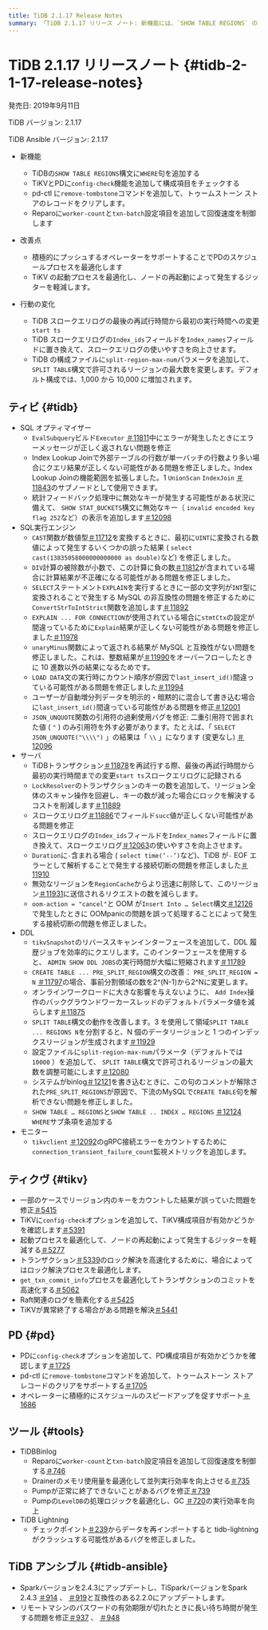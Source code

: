 ```yaml
---
title: TiDB 2.1.17 Release Notes
summary: 「TiDB 2.1.17 リリース ノート: 新機能には、`SHOW TABLE REGIONS` の `WHERE` 句、TiKV および PD の `config-check` 機能、pd-ctl の `remove-tombstone` コマンド、 Reparoの `worker-count` および `txn-batch` 構成項目が含まれます。PD のスケジュール プロセスと TiKV の開始プロセスが改善されました。TiDB スロー クエリ ログと構成ファイルの動作が変更されました。SQL オプティマイザー、SQL 実行エンジン、サーバー、DDL、モニター、TiKV、PD、TiDB Binlog、 TiDB Lightning、および TiDB Ansible の修正と最適化が行われました。」
---
```


# TiDB 2.1.17 リリースノート {#tidb-2-1-17-release-notes}

発売日: 2019年9月11日

TiDB バージョン: 2.1.17

TiDB Ansible バージョン: 2.1.17

-   新機能
    -   TiDBの`SHOW TABLE REGIONS`構文に`WHERE`句を追加する
    -   TiKVとPDに`config-check`機能を追加して構成項目をチェックする
    -   pd-ctl に`remove-tombstone`コマンドを追加して、トゥームストーン ストアのレコードをクリアします。
    -   Reparoに`worker-count`と`txn-batch`設定項目を追加して回復速度を制御します

-   改善点
    -   積極的にプッシュするオペレーターをサポートすることでPDのスケジュールプロセスを最適化します
    -   TiKV の起動プロセスを最適化し、ノードの再起動によって発生するジッターを軽減します。

-   行動の変化
    -   TiDB スロークエリログの最後の再試行時間から最初の実行時間への変更`start ts`
    -   TiDB スロークエリログの`Index_ids`フィールドを`Index_names`フィールドに置き換えて、スロークエリログの使いやすさを向上させます。
    -   TiDB の構成ファイルに`split-region-max-num`パラメータを追加して、 `SPLIT TABLE`構文で許可されるリージョンの最大数を変更します。デフォルト構成では、1,000 から 10,000 に増加されます。

## ティビ {#tidb}

-   SQL オプティマイザー
    -   `EvalSubquery`ビルド`Executor` [＃11811](https://github.com/pingcap/tidb/pull/11811)中にエラーが発生したときにエラーメッセージが正しく返されない問題を修正
    -   Index Lookup Joinで外部テーブルの行数が単一バッチの行数より多い場合にクエリ結果が正しくない可能性がある問題を修正しました。Index Lookup Joinの機能範囲を拡張しました。1 `UnionScan` `IndexJoin` [＃11843](https://github.com/pingcap/tidb/pull/11843)のサブノードとして使用できます。
    -   統計フィードバック処理中に無効なキーが発生する可能性がある状況に備えて、 `SHOW STAT_BUCKETS`構文に無効なキー（ `invalid encoded key flag 252`など）の表示を追加します[＃12098](https://github.com/pingcap/tidb/pull/12098)
-   SQL実行エンジン
    -   `CAST`関数が数値型[＃11712](https://github.com/pingcap/tidb/pull/11712)を変換するときに、最初に`UINT`に変換される数値によって発生するいくつかの誤った結果 ( `select cast(13835058000000000000 as double)`など) を修正しました。
    -   `DIV`計算の被除数が小数で、この計算に負の数[＃11812](https://github.com/pingcap/tidb/pull/11812)が含まれている場合に計算結果が不正確になる可能性がある問題を修正しました。
    -   `SELECT`ステートメント`EXPLAIN`を実行するときに一部の文字列が`INT`型に変換されることで発生する MySQL の非互換性の問題を修正するために`ConvertStrToIntStrict`関数を追加します[＃11892](https://github.com/pingcap/tidb/pull/11892)
    -   `EXPLAIN ... FOR CONNECTION`が使用されている場合に`stmtCtx`の設定が間違っているために`Explain`結果が正しくない可能性がある問題を修正しました[＃11978](https://github.com/pingcap/tidb/pull/11978)
    -   `unaryMinus`関数によって返される結果が MySQL と互換性がない問題を修正しました。これは、整数結果が[＃11990](https://github.com/pingcap/tidb/pull/11990)をオーバーフローしたときに 10 進数以外の結果になるためです。
    -   `LOAD DATA`文の実行時にカウント順序が原因で`last_insert_id()`間違っている可能性がある問題を修正しました[＃11994](https://github.com/pingcap/tidb/pull/11994)
    -   ユーザーが自動増分列データを明示的・暗黙的に混合して書き込む場合に`last_insert_id()`間違っている可能性がある問題を修正[＃12001](https://github.com/pingcap/tidb/pull/12001)
    -   `JSON_UNQUOTE`関数の引用符の過剰使用バグを修正: 二重引用符で囲まれた値 ( `"` ) のみ引用符を外す必要があります。たとえば、「 `SELECT JSON_UNQUOTE("\\\\")` 」の結果は「 `\\` 」になります (変更なし) [＃12096](https://github.com/pingcap/tidb/pull/12096)
-   サーバ
    -   TiDBトランザクション[＃11878](https://github.com/pingcap/tidb/pull/11878)を再試行する際、最後の再試行時間から最初の実行時間までの変更`start ts`スロークエリログに記録される
    -   `LockResolver`のトランザクションのキーの数を追加して、リージョン全体のスキャン操作を回避し、キーの数が減った場合にロックを解決するコストを削減します[＃11889](https://github.com/pingcap/tidb/pull/11889)
    -   スロークエリログ[＃11886](https://github.com/pingcap/tidb/pull/11886)でフィールド`succ`値が正しくない可能性がある問題を修正
    -   スロークエリログの`Index_ids`フィールドを`Index_names`フィールドに置き換えて、スロークエリログ[＃12063](https://github.com/pingcap/tidb/pull/12063)の使いやすさを向上させます。
    -   `Duration`に`-`含まれる場合 ( `select time(‘--’)`など)、TiDB が`-` EOF エラーとして解析することで発生する接続切断の問題を修正しました[＃11910](https://github.com/pingcap/tidb/pull/11910)
    -   無効なリージョンを`RegionCache`からより迅速に削除して、このリージョン[＃11931](https://github.com/pingcap/tidb/pull/11931)に送信されるリクエストの数を減らします。
    -   `oom-action = "cancel"`と OOM が`Insert Into … Select`構文[＃12126](https://github.com/pingcap/tidb/pull/12126)で発生したときに OOMpanicの問題を誤って処理することによって発生する接続切断の問題を修正しました。
-   DDL
    -   `tikvSnapshot`のリバーススキャンインターフェースを追加して、DDL 履歴ジョブを効率的にクエリします。このインターフェースを使用すると、 `ADMIN SHOW DDL JOBS`の実行時間が大幅に短縮されます[＃11789](https://github.com/pingcap/tidb/pull/11789)
    -   `CREATE TABLE ... PRE_SPLIT_REGION`構文の改善： `PRE_SPLIT_REGION = N` [＃11797](https://github.com/pingcap/tidb/pull/11797/files)の場合、事前分割領域の数を2^(N-1)から2^Nに変更します。
    -   オンラインワークロードに大きな影響を与えないように、 `Add Index`操作のバックグラウンドワーカースレッドのデフォルトパラメータ値を減らします[＃11875](https://github.com/pingcap/tidb/pull/11875)
    -   `SPLIT TABLE`構文の動作を改善します。3 を使用して領域`SPLIT TABLE ... REGIONS N`を分割すると、N 個のデータリージョンと 1 つのインデックスリージョンが生成されます[＃11929](https://github.com/pingcap/tidb/pull/11929)
    -   設定ファイルに`split-region-max-num`パラメータ（デフォルトでは`10000` ）を追加して、 `SPLIT TABLE`構文で許可されるリージョンの最大数を調整可能にします[＃12080](https://github.com/pingcap/tidb/pull/12080)
    -   システムがbinlog[＃12121](https://github.com/pingcap/tidb/pull/12121)を書き込むときに、この句のコメントが解除された`PRE_SPLIT_REGIONS`が原因で、下流のMySQLで`CREATE TABLE`句を解析できない問題を修正しました。
    -   `SHOW TABLE … REGIONS`と`SHOW TABLE .. INDEX … REGIONS` [＃12124](https://github.com/pingcap/tidb/pull/12124) `WHERE`サブ条項を追加する
-   モニター
    -   `tikvclient` [＃12092](https://github.com/pingcap/tidb/pull/12092)のgRPC接続エラーをカウントするために`connection_transient_failure_count`監視メトリックを追加します。

## ティクヴ {#tikv}

-   一部のケースでリージョン内のキーをカウントした結果が誤っていた問題を修正[＃5415](https://github.com/tikv/tikv/pull/5415)
-   TiKVに`config-check`オプションを追加して、TiKV構成項目が有効かどうかを確認します[＃5391](https://github.com/tikv/tikv/pull/5391)
-   起動プロセスを最適化して、ノードの再起動によって発生するジッターを軽減する[＃5277](https://github.com/tikv/tikv/pull/5277)
-   トランザクション[＃5339](https://github.com/tikv/tikv/pull/5339)のロック解決を高速化するために、場合によってはロック解決プロセスを最適化します。
-   `get_txn_commit_info`プロセスを最適化してトランザクションのコミットを高速化する[＃5062](https://github.com/tikv/tikv/pull/5062)
-   Raft関連のログを簡素化する[＃5425](https://github.com/tikv/tikv/pull/5425)
-   TiKVが異常終了する場合がある問題を解決[＃5441](https://github.com/tikv/tikv/pull/5441)

## PD {#pd}

-   PDに`config-check`オプションを追加して、PD構成項目が有効かどうかを確認します[＃1725](https://github.com/pingcap/pd/pull/1725)
-   pd-ctl に`remove-tombstone`コマンドを追加して、トゥームストーン ストア レコードのクリアをサポートする[＃1705](https://github.com/pingcap/pd/pull/1705)
-   オペレーターに積極的にスケジュールのスピードアップを促すサポート[＃1686](https://github.com/pingcap/pd/pull/1686)

## ツール {#tools}

-   TiDBBinlog
    -   Reparoに`worker-count`と`txn-batch`設定項目を追加して回復速度を制御する[＃746](https://github.com/pingcap/tidb-binlog/pull/746)
    -   Drainerのメモリ使用量を最適化して並列実行効率を向上させる[＃735](https://github.com/pingcap/tidb-binlog/pull/735)
    -   Pumpが正常に終了できないことがあるバグを修正[＃739](https://github.com/pingcap/tidb-binlog/pull/739)
    -   Pumpの`LevelDB`の処理ロジックを最適化し、GC [＃720](https://github.com/pingcap/tidb-binlog/pull/720)の実行効率を向上
-   TiDB Lightning
    -   チェックポイント[＃239](https://github.com/pingcap/tidb-lightning/pull/239)からデータを再インポートすると tidb-lightning がクラッシュする可能性があるバグを修正しました。

## TiDB アンシブル {#tidb-ansible}

-   Sparkバージョンを2.4.3にアップデートし、TiSparkバージョンをSpark 2.4.3 [＃914](https://github.com/pingcap/tidb-ansible/pull/914) 、 [＃919](https://github.com/pingcap/tidb-ansible/pull/927)と互換性のある2.2.0にアップデートします。
-   リモートマシンのパスワードの有効期限が切れたときに長い待ち時間が発生する問題を修正[＃937](https://github.com/pingcap/tidb-ansible/pull/937) 、 [＃948](https://github.com/pingcap/tidb-ansible/pull/948)
